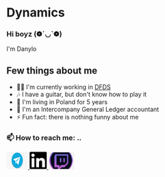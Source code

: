 # Dynamics
### Hi boyz (❁´◡`❁)
I'm Danylo

## Few things about me
- 🐱‍👤 I'm currently working in [DFDS](https://www.dfds.com/en/passenger-ferries)
- 🎶 I have a guitar, but don't know how to play it
- 🎪 I'm living in Poland for 5 years 
- 📖 I'm an Intercompany General Ledger accountant 
- ⚡ Fun fact: there is nothing funny about me


### 📫 How to reach me: ..
<a href=https://t.me/DanyloKuspis/> <img src="Images/kisspng-telegram-encapsulated-postscript-transfer-5b170605610126.3859681215282355253974.jpg" width="50" height="40">
<a href=https://www.linkedin.com/in/danylo-kuspis-5ba292121/> <img src="Images/49656.png" width="40">
<a href=https://www.twitch.tv/liverpoolfanatik/> <img src="https://github.com/danylokuspis/Dynamics/blob/Branch-471/Images/png-clipart-twitchcon-fortnite-battle-royale-streaming-media-twitch-logo-purple-television.png" width="60">
